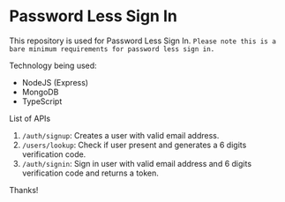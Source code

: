 # Password Less Sign In

This repository is used for Password Less Sign In. `Please note this is a bare minimum requirements for password less sign in.`

Technology being used:

- NodeJS (Express)
- MongoDB
- TypeScript

List of APIs

1. `/auth/signup`: Creates a user with valid email address.
2. `/users/lookup`: Check if user present and generates a 6 digits verification code.
3. `/auth/signin`: Sign in user with valid email address and 6 digits verification code and returns a token.

Thanks!

